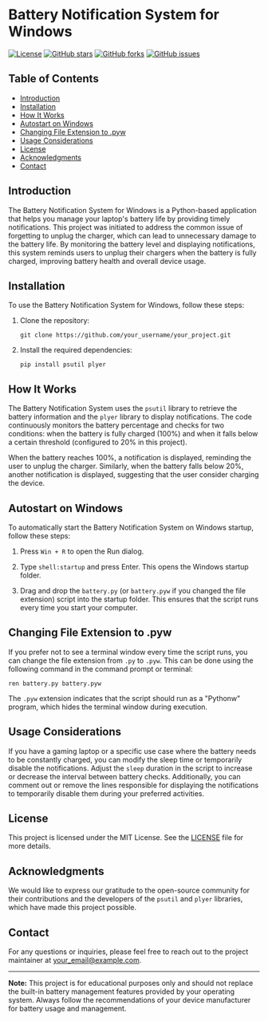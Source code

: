 # Battery Notification System for Windows

[![License](https://img.shields.io/badge/license-MIT-blue.svg)](https://github.com/sumanthpagadala/Battery-Status/blob/main/LICENSE)
[![GitHub stars](https://img.shields.io/github/stars/sumanthpagadala/Battery-Status.svg)](https://github.com/sumanthpagadala/Battery-Status/stargazers)
[![GitHub forks](https://img.shields.io/github/forks/sumanthpagadala/Battery-Status.svg)](https://github.com/sumanthpagadala/Battery-Status/network)
[![GitHub issues](https://img.shields.io/github/issues/sumanthpagadala/Battery-Status.svg)](https://github.com/sumanthpagadala/Battery-Status/issues)

## Table of Contents

- [Introduction](#introduction)
- [Installation](#installation)
- [How It Works](#how-it-works)
- [Autostart on Windows](#autostart-on-windows)
- [Changing File Extension to .pyw](#changing-file-extension-to-pyw)
- [Usage Considerations](#usage-considerations)
- [License](#license)
- [Acknowledgments](#acknowledgments)
- [Contact](#contact)

## Introduction

The Battery Notification System for Windows is a Python-based application that helps you manage your laptop's battery life by providing timely notifications. This project was initiated to address the common issue of forgetting to unplug the charger, which can lead to unnecessary damage to the battery life. By monitoring the battery level and displaying notifications, this system reminds users to unplug their chargers when the battery is fully charged, improving battery health and overall device usage.

## Installation

To use the Battery Notification System for Windows, follow these steps:

1. Clone the repository:

   ```shell
   git clone https://github.com/your_username/your_project.git
   ```

2. Install the required dependencies:

   ```shell
   pip install psutil plyer
   ```

## How It Works

The Battery Notification System uses the `psutil` library to retrieve the battery information and the `plyer` library to display notifications. The code continuously monitors the battery percentage and checks for two conditions: when the battery is fully charged (100%) and when it falls below a certain threshold (configured to 20% in this project).

When the battery reaches 100%, a notification is displayed, reminding the user to unplug the charger. Similarly, when the battery falls below 20%, another notification is displayed, suggesting that the user consider charging the device.

## Autostart on Windows

To automatically start the Battery Notification System on Windows startup, follow these steps:

1. Press `Win + R` to open the Run dialog.

2. Type `shell:startup` and press Enter. This opens the Windows startup folder.

3. Drag and drop the `battery.py` (or `battery.pyw` if you changed the file extension) script into the startup folder. This ensures that the script runs every time you start your computer.

## Changing File Extension to .pyw

If you prefer not to see a terminal window every time the script runs, you can change the file extension from `.py` to `.pyw`. This can be done using the following command in the command prompt or terminal:

```shell
ren battery.py battery.pyw
```

The `.pyw` extension indicates that the script should run as a "Pythonw" program, which hides the terminal window during execution.

## Usage Considerations

If you have a gaming laptop or a specific use case where the battery needs to be constantly charged, you can modify the sleep time or temporarily disable the notifications. Adjust the `sleep` duration in the script to increase or decrease the interval between battery checks. Additionally, you can comment out or remove the lines responsible for displaying the notifications to temporarily disable them during your preferred activities.

## License

This project is licensed under the MIT License. See the [LICENSE](https://github.com/your_username/your_project/blob/main/LICENSE) file for more details.

## Acknowledgments

We would like to express our gratitude to the open-source community for their contributions and the developers of the `psutil` and `plyer` libraries, which have made this project possible.

## Contact

For any questions or inquiries, please feel free to reach out to the project maintainer at your_email@example.com.

---

**Note:** This project is for educational purposes only and should not replace the built-in battery management features provided by your operating system. Always follow the recommendations of your device manufacturer for battery usage and management.
